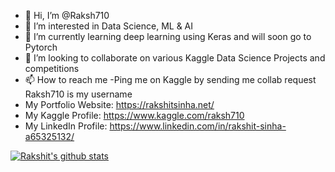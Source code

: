 - 👋 Hi, I’m @Raksh710
- 👀 I’m interested in Data Science, ML & AI
- 🌱 I’m currently learning deep learning using Keras and will soon go to Pytorch
- 💞️ I’m looking to collaborate on various Kaggle Data Science Projects and competitions
- 📫 How to reach me -Ping me on Kaggle by sending me collab request Raksh710 is my username
- My Portfolio Website: https://rakshitsinha.net/
- My Kaggle Profile: https://www.kaggle.com/raksh710
- My LinkedIn Profile: https://www.linkedin.com/in/rakshit-sinha-a65325132/
<!---
Raksh710/Raksh710 is a ✨ special ✨ repository because its `README.md` (this file) appears on your GitHub profile.
You can click the Preview link to take a look at your changes.
--->
[![Rakshit's github stats](https://github-readme-stats.vercel.app/api?username=Raksh710)](https://github.com/Raksh710/github-readme-stats)
